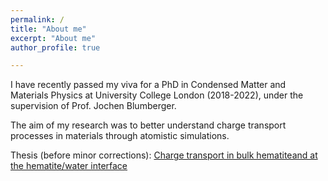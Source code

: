 ```yaml
---
permalink: /
title: "About me"
excerpt: "About me"
author_profile: true

---
```


I have recently passed my viva for a PhD in Condensed Matter and Materials Physics at University College London (2018-2022), under the supervision of Prof. Jochen Blumberger. 

The aim of my research was to better understand charge transport processes in materials through atomistic simulations.

Thesis (before minor corrections): [Charge transport in bulk hematiteand at the hematite/water interface](../files/Thesis-compressed.pdf)

